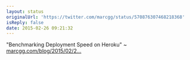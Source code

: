 ```yaml
---
layout: status
originalUrl: 'https://twitter.com/marcgg/status/570876307468218368'
isReply: false
date: 2015-02-26 09:21:32
---
```


"Benchmarking Deployment Speed on Heroku" ~ [marcgg.com/blog/2015/02/2…](http://marcgg.com/blog/2015/02/26/heroku-deploy-speed/)
